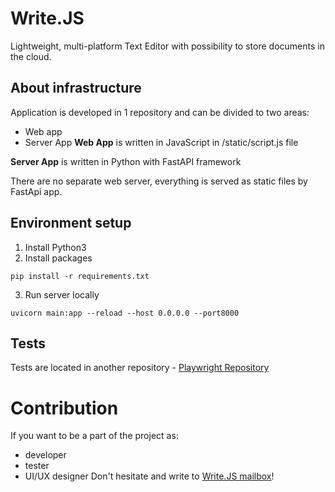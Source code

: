 # Write.JS

Lightweight, multi-platform Text Editor with possibility to store documents in the cloud.


## About infrastructure
Application is developed in 1 repository and can be divided to two areas:
- Web app
- Server App
__Web App__ is written in JavaScript in /static/script.js file

__Server App__ is written in Python with FastAPI framework


There are no separate web server, everything is served as static files by FastApi app.




## Environment setup
1. Install Python3
2. Install packages
```
pip install -r requirements.txt
```
3. Run server locally
```
uvicorn main:app --reload --host 0.0.0.0 --port8000
```
## Tests
Tests are located in another repository - [Playwright Repository](https://github.com/milessic/playwright-js-demo)



# Contribution
If you want to be a part of the project as:
- developer
- tester
- UI/UX designer
Don't hesitate and write to [Write.JS mailbox](mailto:writejs.help@gmail.com?subject=Contribution)!
